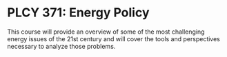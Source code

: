 # PLCY 371: Energy Policy

This course will provide an overview of some of the most challenging energy issues of the 21st century and will cover the tools and perspectives necessary to analyze those problems.